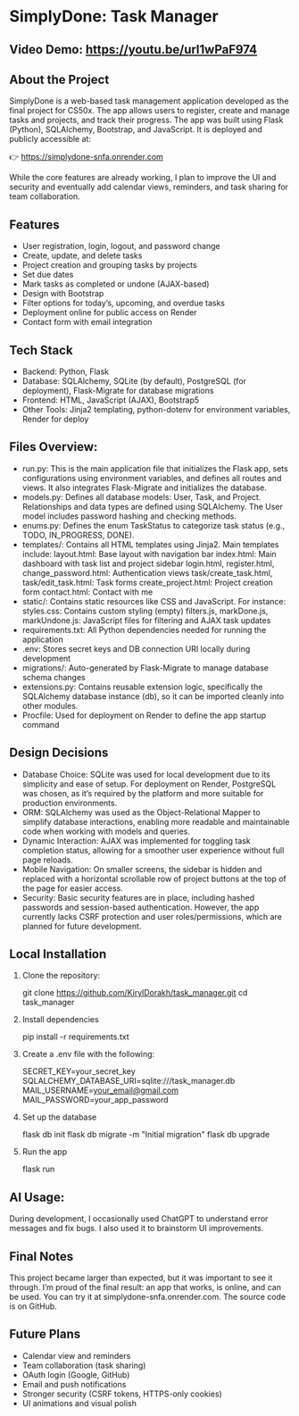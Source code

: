 # SimplyDone: Task Manager

## Video Demo:  https://youtu.be/url1wPaF974

## About the Project
SimplyDone is a web-based task management application developed as the final project for CS50x. The app allows users to register, create and manage tasks and projects, and track their progress. 
The app was built using Flask (Python), SQLAlchemy, Bootstrap, and JavaScript. It is deployed and publicly accessible at: 

👉  https://simplydone-snfa.onrender.com

While the core features are already working, I plan to improve the UI and security and eventually add calendar views, reminders, and task sharing for team collaboration.

## Features
- User registration, login, logout, and password change
- Create, update, and delete tasks
- Project creation and grouping tasks by projects
- Set due dates
- Mark tasks as completed or undone (AJAX-based)
- Design with Bootstrap
- Filter options for today’s, upcoming, and overdue tasks
- Deployment online for public access on Render
- Contact form with email integration

## Tech Stack
- Backend: Python, Flask
- Database: SQLAlchemy, SQLite (by default),  PostgreSQL (for deployment), Flask-Migrate for database migrations
- Frontend: HTML, JavaScript (AJAX), Bootstrap5
- Other Tools: Jinja2 templating, python-dotenv for environment variables, Render for deploy


## Files Overview:
- run.py: This is the main application file that initializes the Flask app, sets configurations using environment variables, and defines all routes and views. It also integrates Flask-Migrate and initializes the database.
- models.py: Defines all database models: User, Task, and Project. Relationships and data types are defined using SQLAlchemy. The User model includes password hashing and checking methods.
- enums.py: Defines the enum TaskStatus to categorize task status (e.g., TODO, IN_PROGRESS, DONE).
- templates/: Contains all HTML templates using Jinja2. Main templates include:
      layout.html: Base layout with navigation bar
      index.html: Main dashboard with task list and project sidebar
      login.html, register.html, change_password.html: Authentication views
      task/create_task.html, task/edit_task.html: Task forms
      create_project.html: Project creation form
      contact.html: Contact with me
- static/: Contains static resources like CSS and JavaScript. For instance:
      styles.css: Contains custom styling (empty)
      filters.js, markDone.js, markUndone.js: JavaScript files for filtering and AJAX task updates
- requirements.txt: All Python dependencies needed for running the application
- .env: Stores secret keys and DB connection URI locally during development
- migrations/: Auto-generated by Flask-Migrate to manage database schema changes
- extensions.py: Contains reusable extension logic, specifically the SQLAlchemy database instance (db), so it can be imported cleanly into other modules.
- Procfile: Used for deployment on Render to define the app startup command

## Design Decisions
- Database Choice: SQLite was used for local development due to its simplicity and ease of setup. For deployment on Render, PostgreSQL was chosen, as it’s required by the platform and more suitable for production environments.
- ORM: SQLAlchemy was used as the Object-Relational Mapper to simplify database interactions, enabling more readable and maintainable code when working with models and queries.
- Dynamic Interaction: AJAX was implemented for toggling task completion status, allowing for a smoother user experience without full page reloads.
- Mobile Navigation: On smaller screens, the sidebar is hidden and replaced with a horizontal scrollable row of project buttons at the top of the page for easier access.
- Security: Basic security features are in place, including hashed passwords and session-based authentication. However, the app currently lacks CSRF protection and user roles/permissions, which are planned for future development.

## Local Installation
1. Clone the repository:

   git clone https://github.com/KirylDorakh/task_manager.git
   cd task_manager

2. Install dependencies

   pip install -r requirements.txt

3. Create a .env file with the following:

   SECRET_KEY=your_secret_key
   SQLALCHEMY_DATABASE_URI=sqlite:///task_manager.db
   MAIL_USERNAME=your_email@gmail.com
   MAIL_PASSWORD=your_app_password

4. Set up the database

   flask db init
   flask db migrate -m "Initial migration"
   flask db upgrade

5.	Run the app

      flask run

## AI Usage:
During development, I occasionally used ChatGPT to understand error messages and fix bugs. I also used it to brainstorm UI improvements. 

## Final Notes
This project became larger than expected, but it was important to see it through. I’m proud of the final result: an app that works, is online, and can be used. You can try it at simplydone-snfa.onrender.com. The source code is on GitHub.

## Future Plans
- Calendar view and reminders
- Team collaboration (task sharing)
- OAuth login (Google, GitHub)
- Email and push notifications
- Stronger security (CSRF tokens, HTTPS-only cookies)
- UI animations and visual polish